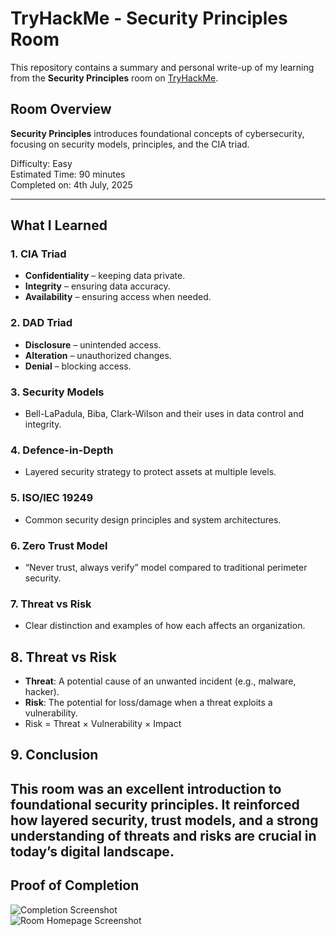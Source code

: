 # TryHackMe - Security Principles Room

This repository contains a summary and personal write-up of my learning from the **Security Principles** room on [TryHackMe](https://tryhackme.com).

## Room Overview
**Security Principles** introduces foundational concepts of cybersecurity, focusing on security models, principles, and the CIA triad. 

Difficulty: Easy  
Estimated Time: 90 minutes  
Completed on: 4th July, 2025

---

## What I Learned

### 1. CIA Triad
- **Confidentiality** – keeping data private.
- **Integrity** – ensuring data accuracy.
- **Availability** – ensuring access when needed.

### 2. DAD Triad
- **Disclosure** – unintended access.
- **Alteration** – unauthorized changes.
- **Denial** – blocking access.

### 3. Security Models
- Bell-LaPadula, Biba, Clark-Wilson and their uses in data control and integrity.

### 4. Defence-in-Depth
- Layered security strategy to protect assets at multiple levels.

### 5. ISO/IEC 19249
- Common security design principles and system architectures.

### 6. Zero Trust Model
- “Never trust, always verify” model compared to traditional perimeter security.

### 7. Threat vs Risk
- Clear distinction and examples of how each affects an organization.

## 8. Threat vs Risk
- **Threat**: A potential cause of an unwanted incident (e.g., malware, hacker).
- **Risk**: The potential for loss/damage when a threat exploits a vulnerability.
- Risk = Threat × Vulnerability × Impact

## 9. Conclusion
This room was an excellent introduction to foundational security principles. It reinforced how layered security, trust models, and a strong understanding of threats and risks are crucial in today’s digital landscape.
---

## Proof of Completion

![Completion Screenshot](./completion_screenshot.png)  
![Room Homepage Screenshot](./room_homepage.png)

